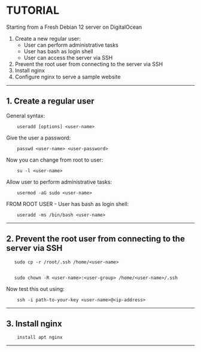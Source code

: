 # ﻿TUTORIAL

Starting from a Fresh Debian 12 server on DigitalOcean

1. Create a new regular user:
    - User can perform administrative tasks
    - User has bash as login shell
    - User can access the server via SSH
2. Prevent the root user from connecting to the server via SSH
3. Install nginx
4. Configure nginx to serve a sample website


*********************************************************************
## 1. Create a regular user

General syntax: 

        useradd [options] <user-name>

Give the user a password:

        passwd <user-name> <user-password>

Now you can change from root to user: 

        su -l <user-name>

Allow user to perform administrative tasks: 

        usermod -aG sudo <user-name>

FROM ROOT USER - User has bash as login shell: 

        useradd -ms /bin/bash <user-name>

*********************************************************************
## 2. Prevent the root user from connecting to the server via SSH

       sudo cp -r /root/.ssh /home/<user-name>


       sudo chown -R <user-name>:<user-group> /home/<user-name>/.ssh
   

Now test this out using:

        ssh -i path-to-your-key <user-name>@<ip-address>
    

*********************************************************************


## 3. Install nginx

        install apt nginx

********************************************************************




